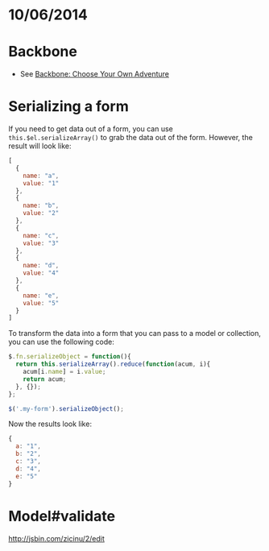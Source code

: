 # 10/06/2014

# Backbone

- See [Backbone: Choose Your Own Adventure](http://github.com/TIY-GVL-FEE-2014-Aug/backbone-adventure)

# Serializing a form

If you need to get data out of a form, you can use `this.$el.serializeArray()` to grab the data out of the form. However, the result will look like:

```js
[
  {
    name: "a",
    value: "1"
  },
  {
    name: "b",
    value: "2"
  },
  {
    name: "c",
    value: "3"
  },
  {
    name: "d",
    value: "4"
  },
  {
    name: "e",
    value: "5"
  }
]
```

To transform the data into a form that you can pass to a model or collection, you can use the following code:

```js
$.fn.serializeObject = function(){
  return this.serializeArray().reduce(function(acum, i){
    acum[i.name] = i.value;
    return acum;
  }, {});
};

$('.my-form').serializeObject();
```

Now the results look like:

```js
{
  a: "1",
  b: "2",
  c: "3",
  d: "4",
  e: "5"
}
```

# Model#validate
http://jsbin.com/zicinu/2/edit
